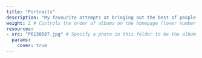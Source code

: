 ```yaml
---
title: "Portraits"
description: "My favourite attempts at bringing out the best of people in photographs."
weight: 2 # Controls the order of albums on the homepage (lower number appears first)
resources:
- src: "P6130507.jpg" # Specify a photo in this folder to be the album cover
  params:
    cover: true
---
```

